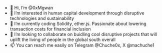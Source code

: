 - 👋 Hi, I’m @0xMgwan
- 👀 I’m interested in human capital development through disruptive technologies and sustainability
- 🌱 I’m currently coding Solidity, ether.js. Passionate about lowering transaction costs for financial inclusion
- 💞️ I’m looking to collaborate on buidling cool disruptive projects that will uplift the living of people in the global south overall
- 📫 You can reach me easily on Telegram @Chuche0x, X @machuche1

<!---
Machuche1/Machuche1 is a ✨ special ✨ repository because its `README.md` (this file) appears on your GitHub profile.
You can click the Preview link to take a look at your changes.
--->
